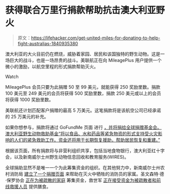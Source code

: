 # 获得联合万里行捐款帮助抗击澳大利亚野火

> 原文：<https://lifehacker.com/get-united-miles-for-donating-to-help-fight-australias-1840935380>

澳大利亚的大火目前仍在燃烧，威胁着家园、居民和该国独特的野生动物。这是一场巨大的战斗，也是一场昂贵的战斗。美联航正在向 MileagePlus 用户提供一个微小的激励，以航空里程的形式捐款帮助灭火。

Watch

MileagePlus 会员只要为此捐赠 50 至 99 美元，就能获得 250 奖励里数。捐款 100 美元至 249 美元的会员将获得 500 奖励里数，捐款 250 美元或以上的会员将获得 1000 奖励里数。

美联航还计划匹配客户捐赠的最高 5 万美元。这笔捐款将是该航空公司已经承诺的 25 万美元的补充。

如果你想参与，捐款将通过 GoFundMe 页面 进行 [，并将捐给全球捐赠基金会。澳大利亚野生动物救助基金“将以食品、水和药品等紧急物资的形式支持受火灾影响的人们的紧急救助工作。资金还将用于长期恢复援助，帮助居民恢复和重建。”](https://charity.gofundme.com/o/en/campaign/auwildfirerelief) 

根据该页面，所有捐款将与非营利组织共享，包括当地食物银行，澳大利亚红十字会，以及新南威尔士州野生动物信息回收和教育服务(WIRES)。

全球捐助显然不是唯一一个为此筹集资金的组织。在其他努力中，新南威尔士州农村消防局 [建立了一个捐赠页面](https://www.rfs.nsw.gov.au/news-and-media/general-news/featured/support-for-firefighter-families) 来帮助在灭火中牺牲的消防员的家属。圣文森特·德·保罗协会 [正在为被疏散的家庭](https://donate.vinnies.org.au/appeals-nsw/vinnies-nsw-bushfire-appeal-nsw) 筹集资金，救世军 [正在接受资金为被疏散者和前线救援人员](https://www.salvationarmy.org.au/donate/make-a-donation/donate-online/?appeal=disasterappeal) 提供膳食。